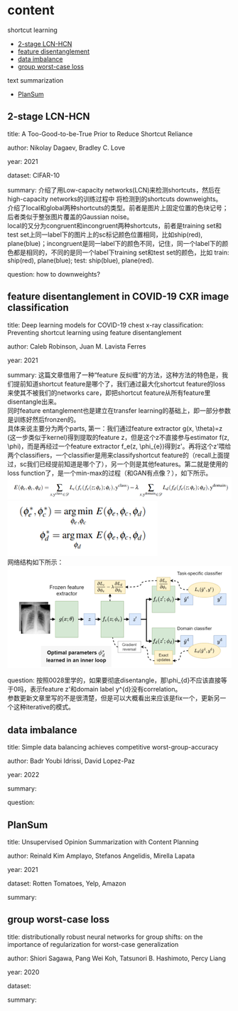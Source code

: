 # content
shortcut learning
- [2-stage LCN-HCN](https://github.com/YHJYH/Machine_Learning/blob/main/projects/Master_Thesis/papers.md#2-stage-lcn-hcn)
- [feature disentanglement](https://github.com/YHJYH/Machine_Learning/blob/main/projects/Master_Thesis/papers.md#feature-disentanglement-in-covid-19-cxr-image-classification)
- [data imbalance](https://github.com/YHJYH/Machine_Learning/blob/main/projects/Master_Thesis/papers.md#data-imbalance)
- [group worst-case loss](https://github.com/YHJYH/Machine_Learning/blob/main/projects/Master_Thesis/papers.md#group-worst-case-loss)

text summarization
- [PlanSum](https://github.com/YHJYH/Machine_Learning/blob/main/projects/Master_Thesis/papers.md#plansum)


## 2-stage LCN-HCN
title: A Too-Good-to-be-True Prior to Reduce Shortcut Reliance

author: Nikolay Dagaev, Bradley C. Love

year: 2021

dataset: CIFAR-10

summary: 介绍了用Low-capacity networks(LCN)来检测shortcuts，然后在high-capacity networks的训练过程中 将检测到的shortcuts downweights。<br>
介绍了local和global两种shortcuts的类型。前者是图片上固定位置的色块记号；后者类似于整张图片覆盖的Gaussian noise。<br>
local的又分为congruent和incongruent两种shortcuts，前者是training set和test set上同一label下的图片上的sc标记颜色位置相同，比如ship(red), plane(blue)；incongruent是同一label下的颜色不同，记住，同一个label下的颜色都是相同的，不同的是同一个label下training set和test set的颜色，比如 train: ship(red), plane(blue); test: ship(blue), plane(red).

question: how to downweights?

## feature disentanglement in COVID-19 CXR image classification
title: Deep learning models for COVID-19 chest x-ray classification: Preventing shortcut learning using feature disentanglement

author: Caleb Robinson, Juan M. Lavista Ferres
 
year: 2021

summary: 这篇文章借用了一种“feature 反纠缠”的方法，这种方法的特色是，我们提前知道shortcut feature是哪个了，我们通过最大化shortcut feature的loss来使其不被我们的networks care，即把shortcut feature从所有feature里disentangle出来。<br>
同时feature entanglement也是建立在transfer learning的基础上，即一部分参数是训练好然后fronzen的。<br>
具体来说主要分为两个parts, 第一：我们通过feature extractor g(x, \theta)=z (这一步类似于kernel)得到提取的feature z，但是这个z不直接参与estimator f(z, \phi)，而是再经过一个feature extractor f_e(z, \phi_{e})得到z'。再将这个z'喂给两个classifiers，一个classifier是用来classifyshortcut feature的（recall上面提过，sc我们已经提前知道是哪个了），另一个则是其他features。第二就是使用的loss function了，是一个min-max的过程（和GAN有点像？），如下所示。
![fdeq2](./pics/fdeq2.PNG)<br>
![fdeq34](./pics/fdeq34.PNG)<br>
网络结构如下所示：
![fdnet](./pics/fdnet.PNG)<br>

question: 按照0028里学的，如果要彻底disentangle，那\phi_{d}不应该直接等于0吗，表示feature z'和domain label y^{d}没有correlation。<br>
参数更新文章里写的不是很清楚，但是可以大概看出来应该是fix一个，更新另一个这种iterative的模式。

## data imbalance
title: Simple data balancing achieves competitive worst-group-accuracy

author: Badr Youbi Idrissi, David Lopez-Paz
 
year: 2022

summary: 

question: 

## PlanSum
title: Unsupervised Opinion Summarization with Content Planning

author: Reinald Kim Amplayo, Stefanos Angelidis, Mirella Lapata

year: 2021

dataset: Rotten Tomatoes, Yelp, Amazon

summary:

## group worst-case loss
title: distributionally robust neural networks for group shifts: on the importance of regularization for worst-case generalization

author: Shiori Sagawa, Pang Wei Koh, Tatsunori B. Hashimoto, Percy Liang

year: 2020

dataset:

summary:



